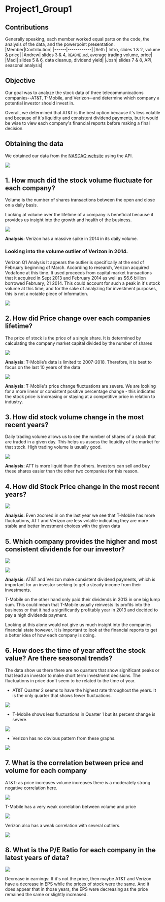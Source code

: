 # Project1_Group1

## Contributions 
Generally speaking, each member worked equal parts on the code,  the analysis of the data, and the powerpoint presentation. 
|Member|Contribution|
|------|------------|
|Seth  | Intro, slides 1 & 2, volume & price|
|Andrew| slides 3 & 4, `README.md`, average trading volume, price|
|Madi| slides 5 & 6, data cleanup, dividend yield|
|Josh| slides 7 & 8, API, seasonal analysis|

## Objective
Our goal was to analyze the stock data of three telecommunications companies--AT&T, T-Mobile, and Verizon--and determine which company a potential investor should invest in. 

Overall, we determined that AT&T is the best option because it's less volatile and because of it's liquidity and consistent dividend payments, but it would be wise to view each company's financial reports before making a final decision. 

## Obtaining the data

We obtained our data from the [NASDAQ website](https://www.nasdaq.com/) using the API. <!-- on their [Developer Platform](https://developer.nasdaq.com/). -->

![](Output_Graphs/api.png)

## 1. How much did the stock volume fluctuate for each company?

Volume is the number of shares transactions between the open and close on a daily basis.

Looking at volume over the lifetime of a company is beneficial because it provides us insight into the growth and health of the business.

![](Output_Graphs/1.png)

**Analysis**: Verizon has a massive spike in 2014 in its daily volume. 

### Looking into the volume outlier of Verizon in 2014.

Verizon Q1 Analysis
It appears the outlier is specifically at the end of February beginning of March. According to research, Verizon acquired Vodafone at this time. It used proceeds from capital market transactions that it acquired in Sept 2013 and February 2014 as well as $6.6 billion borrowed February, 21 2014. This could account for such a peak in it's stock volume at this time, and for the sake of analyzing for investment purposes, this is not a notable piece of information. 

![](Output_Graphs/7_4.png)

## 2. How did Price change over each companies lifetime?

The price of stock is the price of a single share. It is determined by calculating the company market capital divided by the number of shares

![](Output_Graphs/2_1.png)

**Analysis**: T-Mobile’s data is limited to 2007-2018. Therefore, it is best to focus on the last 10 years of the data

![](Output_Graphs/2_2.png)

**Analysis**: T-Mobile's price change fluctuations are severe. We are looking for a more linear or consistent positive percentage change - this indicates the stock price is increasing or staying at a competitive price in relation to industry.

## 3. How did stock volume change in the most recent years?

Daily trading volume allows us to see the number of shares of a stock that are traded in a given day. This helps us assess the liquidity of the market for that stock. High trading volume is usually good. 


<!-- ![](Output_Graphs/3_1.png)

![](Output_Graphs/3_2.png)

![](Output_Graphs/3_3.png) -->

![](Output_Graphs/3_4.png)

**Analysis**: ATT is more liquid than the others. Investors can sell and buy these shares easier than the other two companies for this reason.

## 4. How did Stock Price change in the most recent years? 

<!-- ![](Output_Graphs/4_1.png) -->

![](Output_Graphs/4_2.png)

**Analysis**: Even zoomed in on the last year we see that T-Mobile has more fluctuations, ATT and Verizon are less volatile indicating they are more stable and better investment choices with the given data


## 5. Which company provides the higher and most consistent dividends for our investor?

<!-- ![](Output_Graphs/5_1.png)

![](Output_Graphs/5_2.png)

![](Output_Graphs/5_3.png) -->

![](Output_Graphs/dividend_yield_1.png)

![](Output_Graphs/dividend_yield_2.png)

**Analysis**: AT&T and Verizon make consistent dividend payments, which is important for an investor seeking to get a steady income from their investments. 

T-Mobile on the other hand only paid their dividends in 2013 in one big lump sum. This could mean that T-Mobile usually reinvests its profits into the business or that it had a significantly profitably year in 2013 and decided to pay a high dividends payment. 

Looking at this alone would not give us much insight into the companies financial state however. It is important to look at the financial reports to get a better idea of how each company is doing. 

## 6. How does the time of year affect the stock value? Are there seasonal trends? 

<!-- ![](Output_Graphs/6_4.png)

![](Output_Graphs/6_5.png) -->

The data show us there there are no quarters that show significant peaks or that lead an investor to make short term investment decisions. The fluctuations in price don't seem to be related to the time of year.
 
- AT&T Quarter 2 seems to have the highest rate throughout the years. It is the only quarter that shows fewer fluctuations.

![](Output_Graphs/6_1.png)
  
- T-Mobile shows less fluctuations in Quarter 1 but its percent change is severe.

![](Output_Graphs/6_2.png)

- Verizon has no obvious pattern from these graphs.


![](Output_Graphs/6_3.png)

## 7. What is the correlation between price and volume for each company

AT&T: as price increases volume increases there is a moderately strong negative correlation here.

![](Output_Graphs/7_1.png)

T-Mobile has a very weak correlation between volume and price

![](Output_Graphs/7_2.png)

Verizon also has a weak correlation with several outliers. 

![](Output_Graphs/7_3.png)

## 8. What is the P/E Ratio for each company in the latest years of data? 

![](Graphs/peratio_verizon_att.png)

Decrease in earnings: If it's not the price, then maybe AT&T and Verizon have a decrease in EPS while the prices of stock were the same. And it does appear that in those years, the EPS were decreasing as the price remained the same or slightly increased.

<!-- ![](Output_Graphs/7_4.png)

![](Output_Graphs/7_5.png)

![](Output_Graphs/7_6.png)

![](Output_Graphs/7_7.png)

![](Output_Graphs/7_8.png)

![](Output_Graphs/7_9.png)

![](Output_Graphs/7_10.png)

![](Output_Graphs/7_11.png)

![](Output_Graphs/7_12.png)

![](Output_Graphs/7_13.png)

![](Output_Graphs/7_14.png)

![](Output_Graphs/7_15.png)

![](Output_Graphs/7_16.png)

![](Output_Graphs/7_17.png)

![](Output_Graphs/7_18.png)

![](Output_Graphs/7_19.png)

![](Output_Graphs/7_20.png)

![](Output_Graphs/7_21.png)

![](Output_Graphs/7_22.png)

![](Output_Graphs/7_23.png)

![](Output_Graphs/7_24.png)

![](Output_Graphs/7_25.png)

![](Output_Graphs/7_26.png)

![](Output_Graphs/7_27.png)

![](Output_Graphs/7_28.png)

![](Output_Graphs/7_29.png)

![](Output_Graphs/7_30.png)

![](Output_Graphs/7_31.png)

![](Output_Graphs/7_32.png) -->